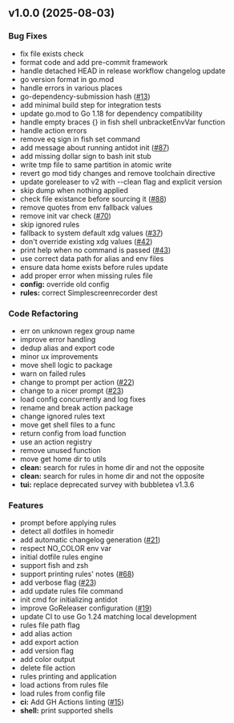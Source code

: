 
<a name="v1.0.0"></a>
## v1.0.0 (2025-08-03)

### Bug Fixes

* fix file exists check
* format code and add pre-commit framework
* handle detached HEAD in release workflow changelog update
* go version format in go.mod
* handle errors in various places
* go-dependency-submission hash ([#13](https://github.com/Bad3r/antidot-home/issues/13))
* add minimal build step for integration tests
* update go.mod to Go 1.18 for dependency compatibility
* handle empty braces {} in fish shell unbracketEnvVar function
* handle action errors
* remove eq sign in fish set command
* add message about running antidot init ([#87](https://github.com/Bad3r/antidot-home/issues/87))
* add missing dollar sign to bash init stub
* write tmp file to same partition in atomic write
* revert go mod tidy changes and remove toolchain directive
* update goreleaser to v2 with --clean flag and explicit version
* skip dump when nothing applied
* check file existance before sourcing it ([#88](https://github.com/Bad3r/antidot-home/issues/88))
* remove quotes from env fallback values
* remove init var check ([#70](https://github.com/Bad3r/antidot-home/issues/70))
* skip ignored rules
* fallback to system default xdg values ([#37](https://github.com/Bad3r/antidot-home/issues/37))
* don't override existing xdg values ([#42](https://github.com/Bad3r/antidot-home/issues/42))
* print help when no command is passed ([#43](https://github.com/Bad3r/antidot-home/issues/43))
* use correct data path for alias and env files
* ensure data home exists before rules update
* add proper error when missing rules file
* **config:** override old config
* **rules:** correct Simplescreenrecorder dest

### Code Refactoring

* err on unknown regex group name
* improve error handling
* dedup alias and export code
* minor ux improvements
* move shell logic to package
* warn on failed rules
* change to prompt per action ([#22](https://github.com/Bad3r/antidot-home/issues/22))
* change to a nicer prompt ([#23](https://github.com/Bad3r/antidot-home/issues/23))
* load config concurrently and log fixes
* rename and break action package
* change ignored rules text
* move get shell files to a func
* return config from load function
* use an action registry
* remove unused function
* move get home dir to utils
* **clean:** search for rules in home dir and not the opposite
* **clean:** search for rules in home dir and not the opposite
* **tui:** replace deprecated survey with bubbletea v1.3.6

### Features

* prompt before applying rules
* detect all dotfiles in homedir
* add automatic changelog generation ([#21](https://github.com/Bad3r/antidot-home/issues/21))
* respect NO_COLOR env var
* initial dotfile rules engine
* support fish and zsh
* support printing rules' notes ([#68](https://github.com/Bad3r/antidot-home/issues/68))
* add verbose flag ([#23](https://github.com/Bad3r/antidot-home/issues/23))
* add update rules file command
* init cmd for initializing antidot
* improve GoReleaser configuration ([#19](https://github.com/Bad3r/antidot-home/issues/19))
* update CI to use Go 1.24 matching local development
* rules file path flag
* add alias action
* add export action
* add version flag
* add color output
* delete file action
* rules printing and application
* load actions from rules file
* load rules from config file
* **ci:** Add GH Actions linting ([#15](https://github.com/Bad3r/antidot-home/issues/15))
* **shell:** print supported shells

